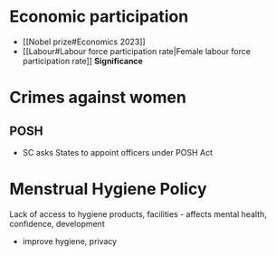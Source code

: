 # Economic participation
- [[Nobel prize#Economics 2023]]
- [[Labour#Labour force participation rate|Female labour force participation rate]]
**Significance**

# Crimes against women
## POSH
- SC asks States to appoint officers under POSH Act
# Menstrual Hygiene Policy
Lack of access to hygiene products, facilities - affects mental health, confidence, development
- improve hygiene, privacy